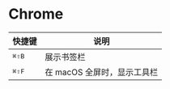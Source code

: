 # Chrome

快捷键                               | 说明
-------------------------------------|------------------
<kbd>⌘</kbd><kbd>⇧</kbd><kbd>B</kbd> | 展示书签栏
<kbd>⌘</kbd><kbd>⇧</kbd><kbd>F</kbd> | 在 macOS 全屏时，显示工具栏
